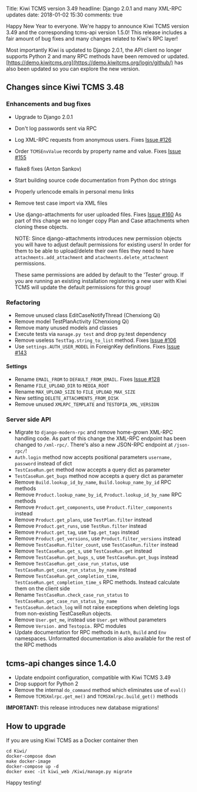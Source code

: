 Title: Kiwi TCMS version 3.49
headline: Django 2.0.1 and many XML-RPC updates
date: 2018-01-02 15:30
comments: true

Happy New Year to everyone. We're happy to announce Kiwi TCMS version 3.49
and the corresponding tcms-api version 1.5.0! This release includes a fair
amount of bug fixes and many changes related to Kiwi's RPC layer!

Most importantly Kiwi is updated to Django 2.0.1, the API client no longer
supports Python 2 and many RPC methods have been removed or updated.
[https://demo.kiwitcms.org](https://demo.kiwitcms.org/login/github/)
has also been updated so you can explore the new version.


Changes since Kiwi TCMS 3.48
---------------------------

### Enhancements and bug fixes

- Upgrade to Django 2.0.1
- Don't log passwords sent via RPC
- Log XML-RPC requests from anonymous users. Fixes
  [Issue #126](https://github.com/kiwitcms/Kiwi/issues/126)
- Order `TCMSEnvValue` records by property name and value. Fixes
  [Issue #155](https://github.com/kiwitcms/Kiwi/issues/155)
- flake8 fixes (Anton Sankov)
- Start building source code documentation from Python doc strings
- Properly urlencode emails in personal menu links
- Remove test case import via XML files
- Use django-attachments for user uploaded files. Fixes
  [Issue #160](https://github.com/kiwitcms/Kiwi/issues/160)
  As part of this change we no longer copy Plan and Case attachments when
  cloning these objects.

  NOTE: Since django-attachments introduces new permission objects
  you will have to adjust default permissions for existing users!
  In order for them to be able to upload/delete their own files they
  need to have `attachments.add_attachment` and `atachments.delete_attachment`
  permissions.

  These same permissions are added by default to the 'Tester' group.
  If you are running an existing installation registering a new user
  with Kiwi TCMS will update the default permissions for this group!

### Refactoring

- Remove unused class EditCaseNotifyThread (Chenxiong Qi)
- Remove model TestPlanActivity  (Chenxiong Qi)
- Remove many unused models and classes
- Execute tests via `manage.py test` and drop py.test dependency
- Remove useless `TestTag.string_to_list` method. Fixes
  [Issue #106](https://github.com/kiwitcms/Kiwi/issues/106)
- Use `settings.AUTH_USER_MODEL` in ForeignKey definitions. Fixes
  [Issue #143](https://github.com/kiwitcms/Kiwi/issues/143)

#### Settings

- Rename `EMAIL_FROM` to `DEFAULT_FROM_EMAIL`. Fixes
  [Issue #128](https://github.com/kiwitcms/Kiwi/issues/128)
- Rename `FILE_UPLOAD_DIR` to `MEDIA_ROOT`
- Rename `MAX_UPLOAD_SIZE` to `FILE_UPLOAD_MAX_SIZE`
- New setting `DELETE_ATTACHMENTS_FROM_DISK`
- Remove unused `XMLRPC_TEMPLATE` and `TESTOPIA_XML_VERSION`

### Server side API

- Migrate to `django-modern-rpc` and remove home-grown XML-RPC handling code.
  As part of this change the XML-RPC endpoint has been changed to `/xml-rpc/`.
  There's also a new JSON-RPC endpoint at `/json-rpc/`!
- `Auth.login` method now accepts positional parameters `username, password`
  instead of dict
- `TestCaseRun.get` method now accepts a query dict as parameter
- `TestCaseRun.get_bugs` method now accepts a query dict as parameter
- Remove `Build.lookup_id_by_name`, `Build.lookup_name_by_id` RPC methods
- Remove `Product.lookup_name_by_id`, `Product.lookup_id_by_name` RPC methods
- Remove `Product.get_components`, use `Product.filter_components` instead
- Remove `Product.get_plans`, use `TestPlan.filter` instead
- Remove `Product.get_runs`, use `TestRun.filter` instead
- Remove `Product.get_tag`, use `Tag.get_tags` instead
- Remove `Product.get_versions`, use `Product.filter_versions` instead
- Remove `TestCaseRun.filter_count`, use `TestCaseRun.filter` instead
- Remove `TestCaseRun.get_s`, use `TestCaseRun.get` instead
- Remove `TestCaseRun.get_bugs_s`, use `TestCaseRun.get_bugs` instead
- Remove `TestCaseRun.get_case_run_status`, use
  `TestCaseRun.get_case_run_status_by_name` instead
- Remove `TestCaseRun.get_completion_time`, `TestCaseRun.get_completion_time_s`
  RPC methods. Instead calculate them on the client side
- Rename `TestCaseRun.check_case_run_status` to `TestCaseRun.get_case_run_status_by_name`
- `TestCaseRun.detach_log` will not raise exceptions when deleting logs from
  non-existing TestCaseRun objects.
- Remove `User.get_me`, instead use `User.get` without parameters
- Remove `Version.` and `Testopia.` RPC modules
- Update documentation for RPC methods in `Auth`, `Build` and `Env` namespaces.
  Unformatted documentation is also available for the rest of the RPC methods

tcms-api changes since 1.4.0
----------------------------

- Update endpoint configuration, compatible with Kiwi TCMS 3.49
- Drop support for Python 2
- Remove the internal `do_command` method which eliminates use of `eval()`
- Remove `TCMSXmlrpc.get_me()` and `TCMSXmlrpc.build_get()` methods


**IMPORTANT:** this release introduces new database migrations!


How to upgrade
---------------

If you are using Kiwi TCMS as a Docker container then

    cd Kiwi/
    docker-compose down
    make docker-image
    docker-compose up -d
    docker exec -it kiwi_web /Kiwi/manage.py migrate

Happy testing!
